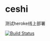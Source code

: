 # ceshi
测试heroke线上部署

[![Build Status](https://travis-ci.org/michaelliao/openweixin.svg?branch=master)](https://travis-ci.org/michaelliao/openweixin)
